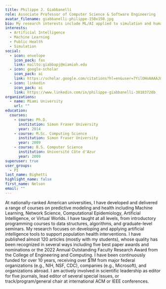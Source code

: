 ```yaml
---
title: Philippe J. Giabbanelli
role: Associate Professor of Computer Science & Software Engineering
avatar_filename: giabbanelli-philippe-150x150.jpg
bio: My research interests include ML/AI applied to simulation and human health.
interests:
  - Artificial Intelligence
  - Machine Learning
  - Public Health
  - Simulation
social:
  - icon: envelope
    icon_pack: fas
    link: mailto:giabbapj@miamioh.edu
  - icon: google-scholar
    icon_pack: ai
    link: https://scholar.google.com/citations?hl=en&user=7YilOHoAAAAJ&view_op=list_works&sortby=pubdate
  - icon: linkedin
    icon_pack: ai
    link: https://www.linkedin.com/in/philippe-giabbanelli-38183728b
organizations:
  - name: Miami University
    url: ""
education:
  courses:
    - course: Ph.D.
      institution: Simon Fraser University
      year: 2014
    - course: M.Sc. Computing Science
      institution: Simon Fraser University
      year: 2009
    - course: B.S. Computer Science
      institution: Université Côte d'Azur
      year: 2009
superuser: true
user_groups:
  - PI
last_name: Bighetti
highlight_name: false
first_name: Nelson
email: ""
---
```

At nationally-ranked American universities, I have developed and delivered a range of courses on predictive modeling and health including Machine Learning, Network Science, Computational Epidemiology, Artificial Intelligence, or Virtual Worlds. I have taught at all levels, from introductory programming courses to data structures, algorithms, and graduate-level seminars. My research focuses on developing and applying artificial intelligence tools to support population health interventions. I have published almost 120 articles (mostly with my students), whose quality has been recognized in several ways including five best paper awards and nominations or the 2022 Annual Outstanding Faculty Research Award from the College of Engineering and Computing. I have been continuously funded for over 10 years, receiving over $1M from major federal organizations (e.g., NIH, NSF, CDC), companies (e.g., Microsoft), and organizations abroad. I am actively involved in scientific leadership as editor for five journals, lead editor of several special issues, or track/program/general chair at international ACM or IEEE conferences.